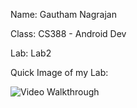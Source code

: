  Name: Gautham Nagrajan

Class: CS388 - Android Dev

Lab: Lab2

Quick Image of my Lab:

<img src='https://i.imgur.com/AK9eW2B.png' title='Video Walkthrough' width='' alt='Video Walkthrough' />
